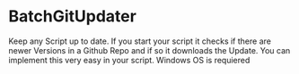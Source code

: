 # BatchGitUpdater
Keep any Script up to date.
If you start your script it checks if there are newer Versions in a Github Repo and if so it downloads the Update. You can implement this very easy in your script. Windows OS is requiered
